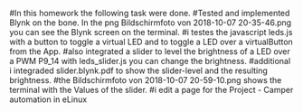 #In this homework the following task were done. 
#Tested and implemented Blynk on the bone. In the png Bildschirmfoto von 2018-10-07 20-35-46.png you can see the Blynk screen on the terminal.
#i testes the javascript leds.js with a button to toggle a virtual LED and to toggle a LED over a virtualButton from the App.
#also integrated a slider to level the brightness of a LED over a PWM P9_14 with leds_slider.js you can change the brightness.
#additional i integraded slider.blynk.pdf to show the slider-level and the resulting brightness.
#the Bildschirmfoto von 2018-10-07 20-59-10.png shows the terminal with the Values of the slider.
#i edit a page for the Project - Camper automation in eLinux

